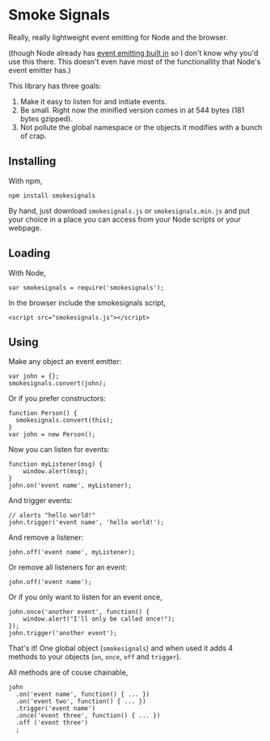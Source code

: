 Smoke Signals
=============

Really, really lightweight event emitting for Node and the browser.

(though Node already has [event emitting built in][1] so I don't know why you'd
use this there. This doesn't even have most of the functionallity that Node's
event emitter has.)

This library has three goals:

1. Make it easy to listen for and initiate events.
2. Be small. Right now the minified version comes in at 544 bytes (181 bytes
   gzipped).
3. Not pollute the global namespace or the objects it modifies with a bunch of
   crap.

Installing
----------

With npm,

    npm install smokesignals

By hand, just download `smokesignals.js` or `smokesignals.min.js` and put your
choice in a place you can access from your Node scripts or your webpage.

Loading
-------

With Node,

    var smokesignals = require('smokesignals');

In the browser include the smokesignals script,

    <script src="smokesignals.js"></script>

Using
-----

Make any object an event emitter:

    var john = {};
    smokesignals.convert(john);

Or if you prefer constructors:

    function Person() {
      smokesignals.convert(this);
    }
    var john = new Person();

Now you can listen for events:

    function myListener(msg) {
        window.alert(msg);
    }
    john.on('event name', myListener);

And trigger events:

    // alerts "hello world!"
    john.trigger('event name', 'hello world!');

And remove a listener:

    john.off('event name', myListener);

Or remove all listeners for an event:

    john.off('event name');

Or if you only want to listen for an event once,

    john.once('another event', function() {
        window.alert("I'll only be called once!");
    });
    john.trigger('another event');

That's it! One global object (`smokesignals`) and when used it adds 4 methods to
your objects (`on`, `once`, `off` and `trigger`).

All methods are of couse chainable,

    john
      .on('event name', function() { ... })
      .on('event two', function() { ... })
      .trigger('event name')
      .once('event three', function() { ... })
      .off ('event three')
      ;

[1]: http://nodejs.org/docs/latest/api/events.html
